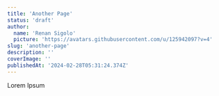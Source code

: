 ```yaml
---
title: 'Another Page'
status: 'draft'
author:
  name: 'Renan Sigolo'
  picture: 'https://avatars.githubusercontent.com/u/125942097?v=4'
slug: 'another-page'
description: ''
coverImage: ''
publishedAt: '2024-02-28T05:31:24.374Z'
---
```


Lorem Ipsum